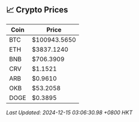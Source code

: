 ## 📈 Crypto Prices

| Coin | Price |
| ---- | ----- |
| BTC | $100943.5650 |
| ETH | $3837.1240 |
| BNB | $706.3909 |
| CRV | $1.1521 |
| ARB | $0.9610 |
| OKB | $53.2058 |
| DOGE | $0.3895 |

_Last Updated: 2024-12-15 03:06:30.98 +0800 HKT_